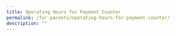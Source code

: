 ```yaml
---
title: Operating Hours for Payment Counter
permalink: /for-parents/operating-hours-for-payment-counter/
description: ""
---
```

